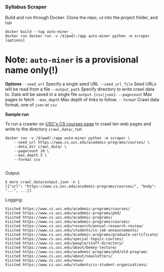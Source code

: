 ### Syllabus Scraper

Build and run through Docker. Clone the repo, `cd` into the project folder, and run
```
docker build --tag auto-miner .
docker run docker run -v /$(pwd):/app auto-miner python -m scraper [options]
```
# Note: `auto-miner` is a provisional name only(!)

**Options**
 `--seed_url`
 Specify a single seed URL
`--seed_url_file` 
Seed URLs will be read from a file
`--output_path`
Specify directory to write crawl data to. Data will be saved in a single file `output.{csv|json}`.
`--pagecount`
Max pages to fetch
`--max_depth`
Max depth of links to follow.
`--format`
Crawl data format, one of `json` or `csv`

**Sample run**

To run a crawler on [USC's CS courses page](https://www.cs.usc.edu/academic-programs/courses/) to crawl ten web pages and write to the directory `crawl_data/`, run
```
docker run -v /$(pwd):/app auto-miner python -m scraper \
	--seed_url https://www.cs.usc.edu/academic-programs/courses/ \
	--data_dir crawl_data/ \
	--pagecount 10 \
	--max_depth 3 \
	--format csv


```

Output:

```
$ more crawl_data/output.json -n 1  
[{"url": "https://www.cs.usc.edu/academic-programs/courses/", "body": "...", ...}]
```

Logging:

```
Visited https://www.cs.usc.edu/academic-programs/courses/
Visited https://www.cs.usc.edu/academic-programs/phd/
Visited https://www.cs.usc.edu/academic-programs/
Visited https://www.cs.usc.edu/academic-programs/courses/
Visited https://www.cs.usc.edu/research/annual-research-review/
Visited https://www.cs.usc.edu/students/cs-job-announcements/
Visited https://www.cs.usc.edu/academic-programs/graduate-certificate/
Visited https://www.cs.usc.edu/special-topics-courses/
Visited https://www.cs.usc.edu/people/staff-directory/
Visited https://www.cs.usc.edu/about/bekey-lecture/
Visited https://www.cs.usc.edu/academic-programs/phd/old-program/
Visited https://www.cs.usc.edu/about/newsletters/
Visited https://www.cs.usc.edu/news/
Visited https://www.cs.usc.edu/students/cs-student-organizations/
```
